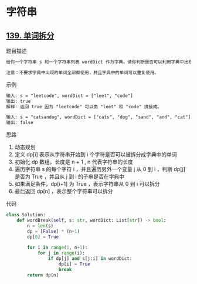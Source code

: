 # 字符串

## [139. 单词拆分](https://leetcode.cn/problems/word-break/)

题目描述

```txt
给你一个字符串 s 和一个字符串列表 wordDict 作为字典。请你判断是否可以利用字典中出现的单词拼接出 s

注意：不要求字典中出现的单词全部都使用，并且字典中的单词可以重复使用。
```

示例

```txt
输入: s = "leetcode", wordDict = ["leet", "code"]
输出: true
解释: 返回 true 因为 "leetcode" 可以由 "leet" 和 "code" 拼接成。

输入: s = "catsandog", wordDict = ["cats", "dog", "sand", "and", "cat"]
输出: false
```

思路

1. 动态规划
2. 定义 dp[i] 表示从字符串开始到 i 个字符是否可以被拆分成字典中的单词
3. 初始化 dp 数组，长度是 n + 1 , n 代表字符串的长度
4. 遍历字符串 s 的每个字符 i ，并且遍历另外一个变量 j 从 0 到 i ，判断 dp[j] 是否为 True ，并且从 j 到 i 的子串是否在字典中
5. 如果满足条件，dp[i+1] 为 True ，表示字符串从 0 到 i 可以拆分
6. 最后返回 dp[n] ，表示整个字符串可以拆分

代码

```py
class Solution:
    def wordBreak(self, s: str, wordDict: List[str]) -> bool:
        n = len(s)
        dp = [False] * (n+1)
        dp[0] = True
        
        for i in range(1, n+1):
            for j in range(i):
                if dp[j] and s[j:i] in wordDict:
                    dp[i] = True
                    break
        return dp[n]
```

